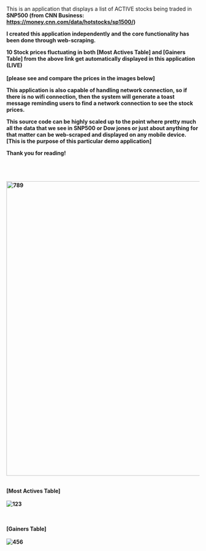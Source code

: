 This is an application that displays a list of ACTIVE stocks being traded in <b> SNP500
(from <b>CNN Business</b>: https://money.cnn.com/data/hotstocks/sp1500/)

I created this application independently and the core functionality has been done
through web-scraping. 

10 Stock prices fluctuating in both <b>[Most Actives Table]</b> and <b>[Gainers Table]</b> from 
the above link get automatically displayed in this application (LIVE) <br></br>
[please see and compare the prices in the images below]

This application is also capable of handling network connection, so if there is no wifi
connection, then the system will generate a toast message reminding users to find a
network connection to see the stock prices. 

This source code can be highly scaled up to the point where pretty much all the data that
we see in SNP500 or Dow jones or just about anything for that matter can be web-scraped
and displayed on any mobile device. [This is the purpose of this particular demo application]

Thank you for reading! <br></br><br></br>

<img width="768" alt="789" src="https://user-images.githubusercontent.com/26533575/91902857-5254c180-ec70-11ea-8e2d-a526ee59a2be.png"> <br></br>

<b>[Most Actives Table]</b> <br></br>
![123](https://user-images.githubusercontent.com/26533575/91902468-c93d8a80-ec6f-11ea-82fd-0bace725e8b8.jpg)

<br></br>
<b>[Gainers Table]</b><br></br>
![456](https://user-images.githubusercontent.com/26533575/91902472-cb074e00-ec6f-11ea-97d6-fb0a2c7039d6.jpg)
